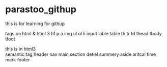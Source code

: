 # parastoo_githup
this is for learning for githup

tags on html & html 3
h1
p
a
img
ul
ol
li
input
lable
table
th
tr
td
thead
tbody
tfoot


this is in html3   
semantic tag
header
nav
main
section
detiel
summery
aside
aritcal
time
mark
footer


